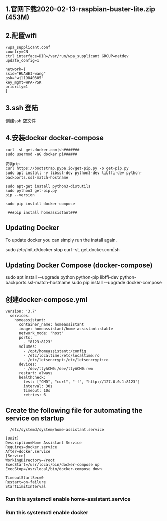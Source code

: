 ## 1.官网下载2020-02-13-raspbian-buster-lite.zip (453M)
   
## 2.配置wifi
```
/wpa_supplicant.conf 
country=CN
ctrl_interface=DIR=/var/run/wpa_supplicant GROUP=netdev
update_config=1
 
network={
ssid="HUAWEI-wang"
psk="wjl19840305"
key_mgmt=WPA-PSK
priority=1
}
```

## 3.ssh 登陆
   创建ssh 空文件
## 4.安装docker docker-compose
```
curl -sL get.docker.com|sh#######
sudo usermod -aG docker pi######

安装pip
curl https://bootstrap.pypa.io/get-pip.py -o get-pip.py 
sudo apt install -y libssl-dev python3-dev libffi-dev python-backports.ssl-match-hostname
 
sudo apt-get install python3-distutils
sudo python3 get-pip.py
pip --version

sudo pip install docker-compose

 ###pip install homeassistant###
``` 
## Updating Docker
 To update docker you can simply run the install again.

 sudo /etc/init.d/docker stop
 curl -sL get.docker.com|sh
## Updating Docker Compose (docker-compose)
 sudo apt install --upgrade python python-pip libffi-dev python-backports.ssl-match-hostname
 sudo pip install --upgrade docker-compose 


## 创建docker-compose.yml
```
version: '3.7'
  services:
    homeassistant:
      container_name: homeassistant
      image: homeassistant/home-assistant:stable
      network_mode: "host"
      ports:
        - "8123:8123"
      volumes:
        - /opt/homeassistant:/config
        - /etc/localtime:/etc/localtime:ro
        - /etc/letsencrypt:/etc/letsencrypt:ro
      devices:
        - /dev/ttyACM0:/dev/ttyACM0:rwm
      restart: always
      healthcheck:
        test: ["CMD", "curl", "-f", "http://127.0.0.1:8123"]
        interval: 30s
        timeout: 10s
        retries: 6
```

## Create the following file for automating the service on startup
      /etc/systemd/system/home-assistant.service
```
[Unit]
Description=Home Assistant Service
Requires=docker.service
After=docker.service
[Service]
WorkingDirectory=/root
ExecStart=/usr/local/bin/docker-compose up
ExecStop=/usr/local/bin/docker-compose down
             
TimeoutStartSec=0
Restart=on-failure
StartLimitInterval
```
   
### Run this systemctl enable home-assistant.service
### Run this systemctl enable docker
